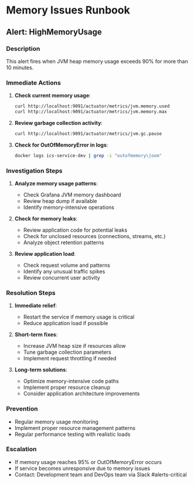 # Memory Issues Runbook

## Alert: HighMemoryUsage

### Description
This alert fires when JVM heap memory usage exceeds 90% for more than 10 minutes.

### Immediate Actions
1. **Check current memory usage**:
   ```bash
   curl http://localhost:9091/actuator/metrics/jvm.memory.used
   curl http://localhost:9091/actuator/metrics/jvm.memory.max
   ```

2. **Review garbage collection activity**:
   ```bash
   curl http://localhost:9091/actuator/metrics/jvm.gc.pause
   ```

3. **Check for OutOfMemoryError in logs**:
   ```bash
   docker logs ics-service-dev | grep -i "outofmemory\|oom"
   ```

### Investigation Steps
1. **Analyze memory usage patterns**:
   - Check Grafana JVM memory dashboard
   - Review heap dump if available
   - Identify memory-intensive operations

2. **Check for memory leaks**:
   - Review application code for potential leaks
   - Check for unclosed resources (connections, streams, etc.)
   - Analyze object retention patterns

3. **Review application load**:
   - Check request volume and patterns
   - Identify any unusual traffic spikes
   - Review concurrent user activity

### Resolution Steps
1. **Immediate relief**:
   - Restart the service if memory usage is critical
   - Reduce application load if possible

2. **Short-term fixes**:
   - Increase JVM heap size if resources allow
   - Tune garbage collection parameters
   - Implement request throttling if needed

3. **Long-term solutions**:
   - Optimize memory-intensive code paths
   - Implement proper resource cleanup
   - Consider application architecture improvements

### Prevention
- Regular memory usage monitoring
- Implement proper resource management patterns
- Regular performance testing with realistic loads

### Escalation
- If memory usage reaches 95% or OutOfMemoryError occurs
- If service becomes unresponsive due to memory issues
- Contact: Development team and DevOps team via Slack #alerts-critical
